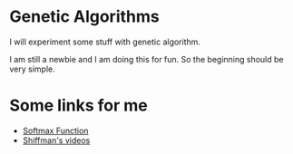 # Genetic Algorithms
I will experiment some stuff with genetic algorithm.

I am still a newbie and I am doing this for fun. So the beginning should be very simple.

# Some links for me
- [Softmax Function](https://en.wikipedia.org/wiki/Softmax_function)
- [Shiffman's videos](https://www.youtube.com/watch?v=9zfeTw-uFCw&list=PLRqwX-V7Uu6bJM3VgzjNV5YxVxUwzALHV)
